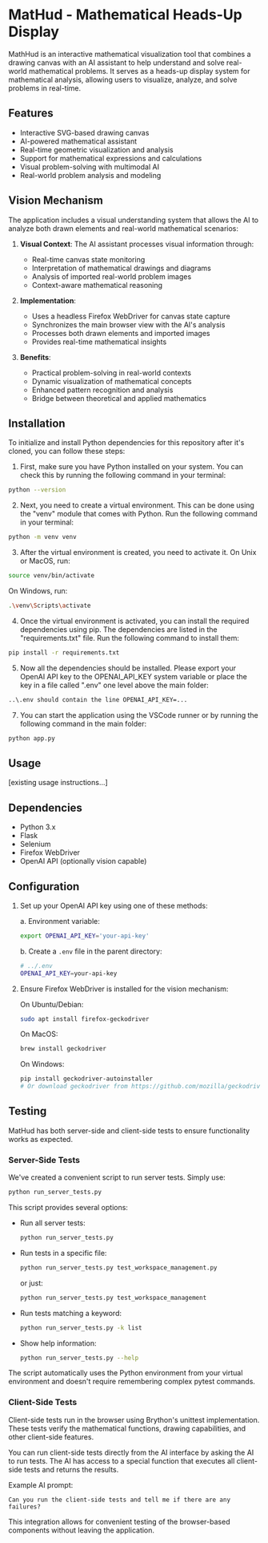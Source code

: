 # MatHud - Mathematical Heads-Up Display

MathHud is an interactive mathematical visualization tool that combines a drawing canvas with an AI assistant to help understand and solve real-world mathematical problems. It serves as a heads-up display system for mathematical analysis, allowing users to visualize, analyze, and solve problems in real-time.

## Features

- Interactive SVG-based drawing canvas
- AI-powered mathematical assistant
- Real-time geometric visualization and analysis
- Support for mathematical expressions and calculations
- Visual problem-solving with multimodal AI
- Real-world problem analysis and modeling

## Vision Mechanism

The application includes a visual understanding system that allows the AI to analyze both drawn elements and real-world mathematical scenarios:

1. **Visual Context**: The AI assistant processes visual information through:
   - Real-time canvas state monitoring
   - Interpretation of mathematical drawings and diagrams
   - Analysis of imported real-world problem images
   - Context-aware mathematical reasoning

2. **Implementation**: 
   - Uses a headless Firefox WebDriver for canvas state capture
   - Synchronizes the main browser view with the AI's analysis
   - Processes both drawn elements and imported images
   - Provides real-time mathematical insights

3. **Benefits**:
   - Practical problem-solving in real-world contexts
   - Dynamic visualization of mathematical concepts
   - Enhanced pattern recognition and analysis
   - Bridge between theoretical and applied mathematics

## Installation

To initialize and install Python dependencies for this repository after it's cloned, you can follow these steps:

1. First, make sure you have Python installed on your system. You can check this by running the following command in your terminal:

```sh
python --version
```

2. Next, you need to create a virtual environment. This can be done using the "venv" module that comes with Python. Run the following command in your terminal:

```sh
python -m venv venv
```

3. After the virtual environment is created, you need to activate it. On Unix or MacOS, run:

```sh
source venv/bin/activate
```

On Windows, run:

```sh
.\venv\Scripts\activate
```

4. Once the virtual environment is activated, you can install the required dependencies using pip. The dependencies are listed in the "requirements.txt" file. Run the following command to install them:

```sh
pip install -r requirements.txt
```

5. Now all the dependencies should be installed. Please export your OpenAI API key to the OPENAI_API_KEY system variable or place the key in a file called ".env" one level above the main folder:

```sh
..\.env should contain the line OPENAI_API_KEY=...
```

7. You can start the application using the VSCode runner or by running the following command in the main folder:
```sh
python app.py
```

## Usage

[existing usage instructions...]

## Dependencies

- Python 3.x
- Flask
- Selenium
- Firefox WebDriver
- OpenAI API (optionally vision capable)

## Configuration

1. Set up your OpenAI API key using one of these methods:

   a. Environment variable:
   ```bash
   export OPENAI_API_KEY='your-api-key'
   ```

   b. Create a `.env` file in the parent directory:
   ```bash
   # ../.env
   OPENAI_API_KEY=your-api-key
   ```

2. Ensure Firefox WebDriver is installed for the vision mechanism:

   On Ubuntu/Debian:
   ```bash
   sudo apt install firefox-geckodriver
   ```

   On MacOS:
   ```bash
   brew install geckodriver
   ```

   On Windows:
   ```bash
   pip install geckodriver-autoinstaller
   # Or download geckodriver from https://github.com/mozilla/geckodriver/releases
   ```

## Testing

MatHud has both server-side and client-side tests to ensure functionality works as expected.

### Server-Side Tests

We've created a convenient script to run server tests. Simply use:

```sh
python run_server_tests.py
```

This script provides several options:

- Run all server tests:
  ```sh
  python run_server_tests.py
  ```

- Run tests in a specific file:
  ```sh
  python run_server_tests.py test_workspace_management.py
  ```
  or just:
  ```sh
  python run_server_tests.py test_workspace_management
  ```

- Run tests matching a keyword:
  ```sh
  python run_server_tests.py -k list
  ```

- Show help information:
  ```sh
  python run_server_tests.py --help
  ```

The script automatically uses the Python environment from your virtual environment and doesn't require remembering complex pytest commands.

### Client-Side Tests

Client-side tests run in the browser using Brython's unittest implementation. These tests verify the mathematical functions, drawing capabilities, and other client-side features.

You can run client-side tests directly from the AI interface by asking the AI to run tests. The AI has access to a special function that executes all client-side tests and returns the results.

Example AI prompt:
```
Can you run the client-side tests and tell me if there are any failures?
```

This integration allows for convenient testing of the browser-based components without leaving the application.

